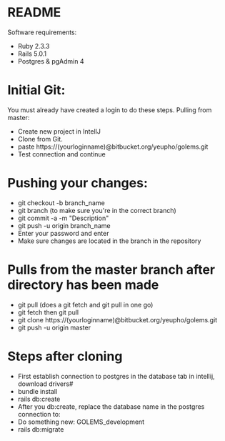 # README
Software requirements: 
- Ruby 2.3.3
- Rails 5.0.1
- Postgres & pgAdmin 4

# Initial Git:
You must already have created a login to do these steps.
Pulling from master:
- Create new project in IntellJ
- Clone from Git.
- paste https://(yourloginname)@bitbucket.org/yeupho/golems.git
- Test connection and continue 

# Pushing your changes:
- git checkout -b branch_name
- git branch (to make sure you're in the correct branch)
- git commit -a -m "Description"
- git push -u origin branch_name
- Enter your password and enter
- Make sure changes are located in the branch in the repository

# Pulls from the master branch after directory has been made
- git pull (does a git fetch and git pull in one go)
- git fetch then git pull 
- git clone https://(yourloginname)@bitbucket.org/yeupho/golems.git
- git push -u origin master

# Steps after cloning
- First establish connection to postgres in the database tab in intellij, download drivers#
- bundle install
- rails db:create
- After you db:create, replace the database name in the postgres connection to:
- Do something new: GOLEMS_development
- rails db:migrate


